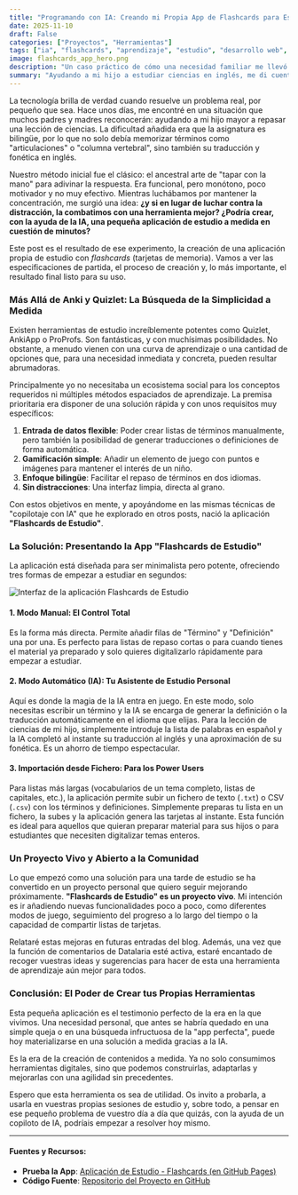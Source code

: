 ```yaml
---
title: "Programando con IA: Creando mi Propia App de Flashcards para Estudiar"
date: 2025-11-10
draft: False
categories: ["Proyectos", "Herramientas"]
tags: ["ia", "flashcards", "aprendizaje", "estudio", "desarrollo web", "no-code", "gamificacion"]
image: flashcards_app_hero.png
description: "Un caso práctico de cómo una necesidad familiar me llevó a crear una aplicación de estudio con flashcards desde cero, apoyándome en la IA para hacer el aprendizaje más ameno y eficaz."
summary: "Ayudando a mi hijo a estudiar ciencias en inglés, me di cuenta de que necesitábamos algo más que tapar la hoja con la mano. Así nació mi propia app de flashcards, creada con IA. Te cuento la historia, te presento la herramienta y te invito a usarla."
---
```


La tecnología brilla de verdad cuando resuelve un problema real, por pequeño que sea. Hace unos días, me encontré en una situación que muchos padres y madres reconocerán: ayudando a mi hijo mayor a repasar una lección de ciencias. La dificultad añadida era que la asignatura es bilingüe, por lo que no solo debía memorizar términos como "articulaciones" o "columna vertebral", sino también su traducción y fonética en inglés.

Nuestro método inicial fue el clásico: el ancestral arte de "tapar con la mano" para adivinar la respuesta. Era funcional, pero monótono, poco motivador y no muy efectivo. Mientras luchábamos por mantener la concentración, me surgió una idea: **¿y si en lugar de luchar contra la distracción, la combatimos con una herramienta mejor? ¿Podría crear, con la ayuda de la IA, una pequeña aplicación de estudio a medida en cuestión de minutos?**

Este post es el resultado de ese experimento, la creación de una aplicación propia de estudio con *flashcards* (tarjetas de memoria). Vamos a ver las especificaciones de partida, el proceso de creación y, lo más importante, el resultado final listo para su uso.

### Más Allá de Anki y Quizlet: La Búsqueda de la Simplicidad a Medida

Existen herramientas de estudio increíblemente potentes como Quizlet, AnkiApp o ProProfs. Son fantásticas, y con muchísimas posibilidades. No obstante, a menudo vienen con una curva de aprendizaje o una cantidad de opciones que, para una necesidad inmediata y concreta, pueden resultar abrumadoras.

Principalmente yo no necesitaba un ecosistema social para los conceptos requeridos ni múltiples métodos espaciados de aprendizaje. La premisa prioritaria era disponer de una solución rápida y con unos requisitos muy específicos:

1.  **Entrada de datos flexible**: Poder crear listas de términos manualmente, pero también la posibilidad de generar traducciones o definiciones de forma automática.
2.  **Gamificación simple**: Añadir un elemento de juego con puntos e imágenes para mantener el interés de un niño.
3.  **Enfoque bilingüe**: Facilitar el repaso de términos en dos idiomas.
4.  **Sin distracciones**: Una interfaz limpia, directa al grano.

Con estos objetivos en mente, y apoyándome en las mismas técnicas de "copilotaje con IA" que he explorado en otros posts, nació la aplicación **"Flashcards de Estudio"**.

### La Solución: Presentando la App "Flashcards de Estudio"

La aplicación está diseñada para ser minimalista pero potente, ofreciendo tres formas de empezar a estudiar en segundos:

![Interfaz de la aplicación Flashcards de Estudio](image_d99a09.png)

#### 1. Modo Manual: El Control Total

Es la forma más directa. Permite añadir filas de "Término" y "Definición" una por una. Es perfecto para listas de repaso cortas o para cuando tienes el material ya preparado y solo quieres digitalizarlo rápidamente para empezar a estudiar.

#### 2. Modo Automático (IA): Tu Asistente de Estudio Personal

Aquí es donde la magia de la IA entra en juego. En este modo, solo necesitas escribir un término y la IA se encarga de generar la definición o la traducción automáticamente en el idioma que elijas. Para la lección de ciencias de mi hijo, simplemente introduje la lista de palabras en español y la IA completó al instante su traducción al inglés y una aproximación de su fonética. Es un ahorro de tiempo espectacular.

#### 3. Importación desde Fichero: Para los Power Users

Para listas más largas (vocabularios de un tema completo, listas de capitales, etc.), la aplicación permite subir un fichero de texto (`.txt`) o CSV (`.csv`) con los términos y definiciones. Simplemente preparas tu lista en un fichero, la subes y la aplicación genera las tarjetas al instante. Esta función es ideal para aquellos que quieran preparar material para sus hijos o para estudiantes que necesiten digitalizar temas enteros.

### Un Proyecto Vivo y Abierto a la Comunidad

Lo que empezó como una solución para una tarde de estudio se ha convertido en un proyecto personal que quiero seguir mejorando próximamente. **"Flashcards de Estudio" es un proyecto vivo**. Mi intención es ir añadiendo nuevas funcionalidades poco a poco, como diferentes modos de juego, seguimiento del progreso a lo largo del tiempo o la capacidad de compartir listas de tarjetas.

Relataré estas mejoras en futuras entradas del blog. Además, una vez que la función de comentarios de Datalaria esté activa, estaré encantado de recoger vuestras ideas y sugerencias para hacer de esta una herramienta de aprendizaje aún mejor para todos.

### Conclusión: El Poder de Crear tus Propias Herramientas

Esta pequeña aplicación es el testimonio perfecto de la era en la que vivimos. Una necesidad personal, que antes se habría quedado en una simple queja o en una búsqueda infructuosa de la "app perfecta", puede hoy materializarse en una solución a medida gracias a la IA.

Es la era de la creación de contenidos a medida. Ya no solo consumimos herramientas digitales, sino que podemos construirlas, adaptarlas y mejorarlas con una agilidad sin precedentes. 

Espero que esta herramienta os sea de utilidad. Os invito a probarla, a usarla en vuestras propias sesiones de estudio y, sobre todo, a pensar en ese pequeño problema de vuestro día a día que quizás, con la ayuda de un copiloto de IA, podríais empezar a resolver hoy mismo.

---

#### Fuentes y Recursos:
* **Prueba la App**: [Aplicación de Estudio - Flashcards (en GitHub Pages)](https://dalaez.github.io/flashcards-app/)
* **Código Fuente**: [Repositorio del Proyecto en GitHub](https://github.com/dalaez/flashcards-app)